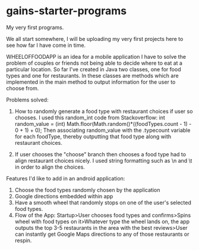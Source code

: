 # gains-starter-programs
My very first programs.

We all start somewhere, I will be uploading my very first projects here to see how far I have come in time.

WHEELOFFOODAPP is an idea for a mobile application I have to solve the problem of couples or friends not being able to decide where to eat at a particular location. So far I've created in Java two classes, one for food types and one for restaurants. In these classes are methods which are implemented in the main method to output information for the user to choose from.

Problems solved:
 1. How to randomly generate a food type with restaurant choices if user so chooses. I used this random_int code from 			     Stackoverflow: int random_value = (int) Math.floor(Math.random()*((foodTypes.count - 1) - 0 + 1) + 0);
	  Then associating random_value with the .typecount variable for each foodType, thereby outputting that food type along 		  with restaurant choices.
	  
 2. If user chooses the "choose" branch then chooses a food type had to align restaurant choices nicely. I used string formatting 		such as \n and \t in order to align the choices.

Features I'd like to add in an android application:
1. Choose the food types randomly chosen by the application
2. Google directions embedded within app
3. Have a smooth wheel that randomly stops on one of the user's selected food types.
4. Flow of the App: Startup>User chooses food types and confirms>Spins wheel with food types on it>Whatever type the wheel lands on, the app outputs the top 3-5 restaurants in the area with the best reviews>User can instantly get Google Maps directions to any of those restaurants or respin.
